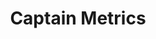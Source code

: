 ---
logohandle: captainmetrics
sort: captainmetrics
title: Captain Metrics
twitter: https://x.com/captainmetrics
website: https://captainmetrics.com/
---